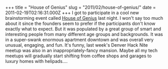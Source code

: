 +++
title = "House of Genius"
slug = "2011/02/house-of-genius/"
date = 2011-02-19T02:16:31.000Z
+++
I got to participate in a cool new brainstorming event called [House of Genius](http://houseofgenius.org) last night. I won't say too much about it since the founders seem to prefer if the participants don't know exactly what to expect. But it was populated by a great group of smart and interesting people from many different age groups and backgrounds. It was in a super-swank enormous apartment downtown and was overall very unusual, engaging, and fun. It's funny, last week's Denver Hack Nite meetup was also in an inappropriately-fancy mansion. Maybe all my tech meetups will gradually start shifting from coffee shops and garages to luxury homes with helipads....